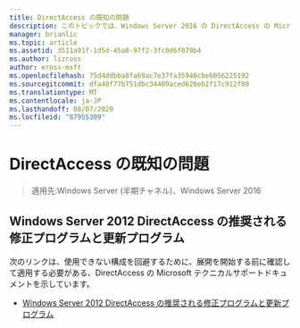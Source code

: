 ```yaml
---
title: DirectAccess の既知の問題
description: このトピックでは、Windows Server 2016 の DirectAccess の Microsoft テクニカルサポートドキュメントへのリンクを示します。
manager: brianlic
ms.topic: article
ms.assetid: 3511a91f-1d5d-45a0-97f2-3fc0d6f079b4
ms.author: lizross
author: eross-msft
ms.openlocfilehash: 75d4ddbba8fa69ac7e37fa35948cbe6056225192
ms.sourcegitcommit: dfa48f77b751dbc34409aced628eb2f17c912f08
ms.translationtype: MT
ms.contentlocale: ja-JP
ms.lasthandoff: 08/07/2020
ms.locfileid: "87955309"
---
```

# <a name="directaccess-known-issues"></a>DirectAccess の既知の問題

>適用先:Windows Server (半期チャネル)、Windows Server 2016


## <a name="recommended-hotfixes-and-updates-for-windows-server-2012-directaccess"></a>Windows Server 2012 DirectAccess の推奨される修正プログラムと更新プログラム
次のリンクは、使用できない構成を回避するために、展開を開始する前に確認して適用する必要がある、DirectAccess の Microsoft テクニカルサポートドキュメントを示しています。

-   [Windows Server 2012 DirectAccess の推奨される修正プログラムと更新プログラム](https://support.microsoft.com/kb/2883952)




